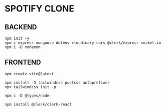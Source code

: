 # SPOTIFY CLONE

## BACKEND
```
npm init -y
npm i express mongoose dotenv cloudinary cors @clerk/express socket.io
npm i -D nodemon
```

## FRONTEND
```
npm create vite@latest .

npm install -D tailwindcss postcss autoprefixer
npx tailwindcss init -p

npm i -D @types/node

npm install @clerk/clerk-react
```
